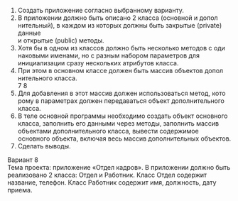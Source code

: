 1. Создать приложение согласно выбранному варианту.  
2. В приложении должно быть описано 2 класса (основной и допол
нительный), в каждом из которых должны быть закрытые (private) данные  
и открытые (public) методы.  
3. Хотя бы в одном из классов должно быть несколько методов с оди
наковыми именами, но с разным набором параметров для инициализации 
сразу нескольких атрибутов класса.  
4. При этом в основном классе должен быть массив объектов допол
нительного класса.  
7 
8 
5. Для добавления в этот массив должен использоваться метод, кото
рому в параметрах должен передаваться объект дополнительного класса.  
6. В теле основной программы необходимо создать объект основного 
класса, заполнить его данными через методы, заполнить массив объектами 
дополнительного класса, вывести содержимое основного объекта, включая 
весь массив дополнительных объектов. 
7. Сделать выводы. 

 Вариант 8  
Тема проекта: приложение «Отдел кадров». 
В приложении должно быть реализовано 2 класса: Отдел и Работник. 
Класс Отдел содержит название, телефон. Класс Работник содержит имя, 
должность, дату приема. 